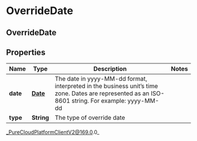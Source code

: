 # OverrideDate

## OverrideDate

## Properties

|Name | Type | Description | Notes|
|------------ | ------------- | ------------- | -------------|
| **date** | [**Date**](Date) | The date in yyyy-MM-dd format, interpreted in the business unit’s time zone. Dates are represented as an ISO-8601 string. For example: yyyy-MM-dd | |
| **type** | **String** | The type of override date | |



_PureCloudPlatformClientV2@169.0.0_
